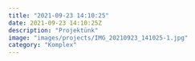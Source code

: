```yaml
---
title: "2021-09-23 14:10:25"
date: 2021-09-23 14:10:25Z
description: "Projektünk"
image: "images/projects/IMG_20210923_141025-1.jpg"
category: "Komplex"
---
```

